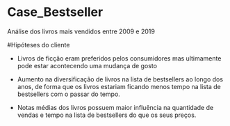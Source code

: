 # Case_Bestseller
Análise dos livros mais vendidos entre 2009 e 2019

#Hipóteses do cliente
- Livros de ficção eram preferidos pelos consumidores mas ultimamente pode estar acontecendo uma mudança de gosto


- Aumento na diversificação de livros na lista de bestsellers ao longo dos anos, de forma que os livros estariam ficando menos tempo na lista de bestsellers com o passar do tempo.

- Notas médias dos livros possuem maior influência na quantidade de vendas e tempo na lista de bestsellers do que os seus preços.


